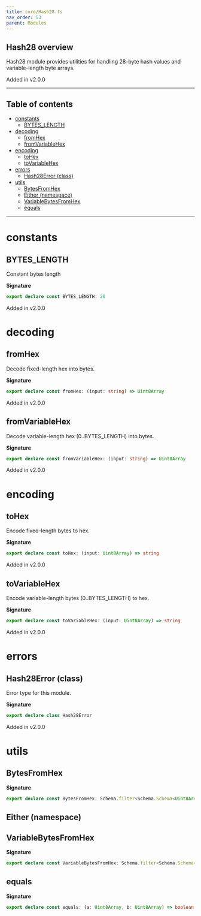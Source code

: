 ```yaml
---
title: core/Hash28.ts
nav_order: 53
parent: Modules
---
```


## Hash28 overview

Hash28 module provides utilities for handling 28-byte hash values and variable-length byte arrays.

Added in v2.0.0

---

<h2 class="text-delta">Table of contents</h2>

- [constants](#constants)
  - [BYTES_LENGTH](#bytes_length)
- [decoding](#decoding)
  - [fromHex](#fromhex)
  - [fromVariableHex](#fromvariablehex)
- [encoding](#encoding)
  - [toHex](#tohex)
  - [toVariableHex](#tovariablehex)
- [errors](#errors)
  - [Hash28Error (class)](#hash28error-class)
- [utils](#utils)
  - [BytesFromHex](#bytesfromhex)
  - [Either (namespace)](#either-namespace)
  - [VariableBytesFromHex](#variablebytesfromhex)
  - [equals](#equals)

---

# constants

## BYTES_LENGTH

Constant bytes length

**Signature**

```ts
export declare const BYTES_LENGTH: 28
```

Added in v2.0.0

# decoding

## fromHex

Decode fixed-length hex into bytes.

**Signature**

```ts
export declare const fromHex: (input: string) => Uint8Array
```

Added in v2.0.0

## fromVariableHex

Decode variable-length hex (0..BYTES_LENGTH) into bytes.

**Signature**

```ts
export declare const fromVariableHex: (input: string) => Uint8Array
```

Added in v2.0.0

# encoding

## toHex

Encode fixed-length bytes to hex.

**Signature**

```ts
export declare const toHex: (input: Uint8Array) => string
```

Added in v2.0.0

## toVariableHex

Encode variable-length bytes (0..BYTES_LENGTH) to hex.

**Signature**

```ts
export declare const toVariableHex: (input: Uint8Array) => string
```

Added in v2.0.0

# errors

## Hash28Error (class)

Error type for this module.

**Signature**

```ts
export declare class Hash28Error
```

Added in v2.0.0

# utils

## BytesFromHex

**Signature**

```ts
export declare const BytesFromHex: Schema.filter<Schema.Schema<Uint8Array, string, never>>
```

## Either (namespace)

## VariableBytesFromHex

**Signature**

```ts
export declare const VariableBytesFromHex: Schema.filter<Schema.Schema<Uint8Array, string, never>>
```

## equals

**Signature**

```ts
export declare const equals: (a: Uint8Array, b: Uint8Array) => boolean
```
